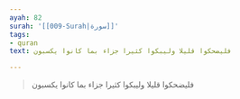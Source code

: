 ```yaml
---
ayah: 82
surah: '[[009-Surah|سورة]]'
tags:
- quran
text: فليضحكوا قليلا وليبكوا كثيرا جزاء بما كانوا يكسبون

---
```

> فليضحكوا قليلا وليبكوا كثيرا جزاء بما كانوا يكسبون
